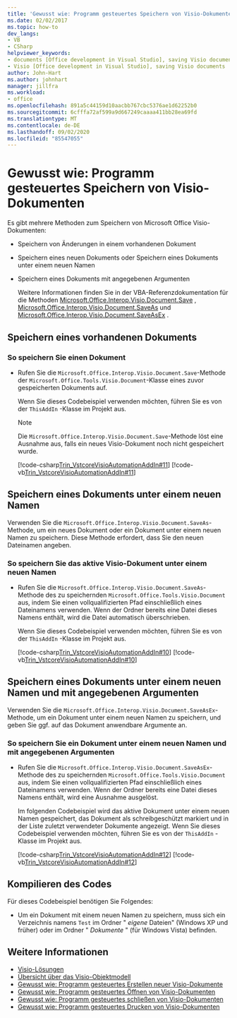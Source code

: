 ```yaml
---
title: 'Gewusst wie: Programm gesteuertes Speichern von Visio-Dokumenten'
ms.date: 02/02/2017
ms.topic: how-to
dev_langs:
- VB
- CSharp
helpviewer_keywords:
- documents [Office development in Visual Studio], saving Visio documents
- Visio [Office development in Visual Studio], saving Visio documents
author: John-Hart
ms.author: johnhart
manager: jillfra
ms.workload:
- office
ms.openlocfilehash: 891a5c44159d10aacbb767cbc5376ae1d62252b0
ms.sourcegitcommit: 6cfffa72af599a9d667249caaaa411bb28ea69fd
ms.translationtype: MT
ms.contentlocale: de-DE
ms.lasthandoff: 09/02/2020
ms.locfileid: "85547055"
---
```

# <a name="how-to-programmatically-save-visio-documents"></a>Gewusst wie: Programm gesteuertes Speichern von Visio-Dokumenten
  Es gibt mehrere Methoden zum Speichern von Microsoft Office Visio-Dokumenten:

- Speichern von Änderungen in einem vorhandenen Dokument

- Speichern eines neuen Dokuments oder Speichern eines Dokuments unter einem neuen Namen

- Speichern eines Dokuments mit angegebenen Argumenten

  Weitere Informationen finden Sie in der VBA-Referenzdokumentation für die Methoden [Microsoft.Office.Interop.Visio.Document.Save](/office/vba/api/Visio.Document.Save) , [Microsoft.Office.Interop.Visio.Document.SaveAs](/office/vba/api/Visio.Document.SaveAs) und [Microsoft.Office.Interop.Visio.Document.SaveAsEx](/office/vba/api/Visio.Document.SaveAsEx) .

## <a name="save-an-existing-document"></a>Speichern eines vorhandenen Dokuments

### <a name="to-save-a-document"></a>So speichern Sie einen Dokument

- Rufen Sie die `Microsoft.Office.Interop.Visio.Document.Save`-Methode der `Microsoft.Office.Tools.Visio.Document`-Klasse eines zuvor gespeicherten Dokuments auf.

     Wenn Sie dieses Codebeispiel verwenden möchten, führen Sie es von der `ThisAddIn` -Klasse im Projekt aus.

    > [!NOTE]
    > Die `Microsoft.Office.Interop.Visio.Document.Save`-Methode löst eine Ausnahme aus, falls ein neues Visio-Dokument noch nicht gespeichert wurde.

     [!code-csharp[Trin_VstcoreVisioAutomationAddIn#11](../vsto/codesnippet/CSharp/trin_vstcorevisioautomationaddin/ThisAddIn.cs#11)]
     [!code-vb[Trin_VstcoreVisioAutomationAddIn#11](../vsto/codesnippet/VisualBasic/trin_vstcorevisioautomationaddin/ThisAddIn.vb#11)]

## <a name="save-a-document-with-a-new-name"></a>Speichern eines Dokuments unter einem neuen Namen
 Verwenden Sie die `Microsoft.Office.Interop.Visio.Document.SaveAs`-Methode, um ein neues Dokument oder ein Dokument unter einem neuen Namen zu speichern. Diese Methode erfordert, dass Sie den neuen Dateinamen angeben.

### <a name="to-save-the-active-visio-document-with-a-new-name"></a>So speichern Sie das aktive Visio-Dokument unter einem neuen Namen

- Rufen Sie die `Microsoft.Office.Interop.Visio.Document.SaveAs`-Methode des zu speichernden `Microsoft.Office.Tools.Visio.Document` aus, indem Sie einen vollqualifizierten Pfad einschließlich eines Dateinamens verwenden. Wenn der Ordner bereits eine Datei dieses Namens enthält, wird die Datei automatisch überschrieben.

     Wenn Sie dieses Codebeispiel verwenden möchten, führen Sie es von der `ThisAddIn` -Klasse im Projekt aus.

     [!code-csharp[Trin_VstcoreVisioAutomationAddIn#10](../vsto/codesnippet/CSharp/trin_vstcorevisioautomationaddin/ThisAddIn.cs#10)]
     [!code-vb[Trin_VstcoreVisioAutomationAddIn#10](../vsto/codesnippet/VisualBasic/trin_vstcorevisioautomationaddin/ThisAddIn.vb#10)]

## <a name="save-a-document-with-a-new-name-and-specified-arguments"></a>Speichern eines Dokuments unter einem neuen Namen und mit angegebenen Argumenten
 Verwenden Sie die `Microsoft.Office.Interop.Visio.Document.SaveAsEx`-Methode, um ein Dokument unter einem neuen Namen zu speichern, und geben Sie ggf. auf das Dokument anwendbare Argumente an.

### <a name="to-save-document-with-a-new-name-and-specified-arguments"></a>So speichern Sie ein Dokument unter einem neuen Namen und mit angegebenen Argumenten

- Rufen Sie die `Microsoft.Office.Interop.Visio.Document.SaveAsEx`-Methode des zu speichernden `Microsoft.Office.Tools.Visio.Document` aus, indem Sie einen vollqualifizierten Pfad einschließlich eines Dateinamens verwenden. Wenn der Ordner bereits eine Datei dieses Namens enthält, wird eine Ausnahme ausgelöst.

     Im folgenden Codebeispiel wird das aktive Dokument unter einem neuen Namen gespeichert, das Dokument als schreibgeschützt markiert und in der Liste zuletzt verwendeter Dokumente angezeigt. Wenn Sie dieses Codebeispiel verwenden möchten, führen Sie es von der `ThisAddIn` -Klasse im Projekt aus.

     [!code-csharp[Trin_VstcoreVisioAutomationAddIn#12](../vsto/codesnippet/CSharp/trin_vstcorevisioautomationaddin/ThisAddIn.cs#12)]
     [!code-vb[Trin_VstcoreVisioAutomationAddIn#12](../vsto/codesnippet/VisualBasic/trin_vstcorevisioautomationaddin/ThisAddIn.vb#12)]

## <a name="compile-the-code"></a>Kompilieren des Codes
 Für dieses Codebeispiel benötigen Sie Folgendes:

- Um ein Dokument mit einem neuen Namen zu speichern, muss sich ein Verzeichnis namens `Test` im Ordner " *eigene* Dateien" (Windows XP und früher) oder im Ordner " *Dokumente* " (für Windows Vista) befinden.

## <a name="see-also"></a>Weitere Informationen
- [Visio-Lösungen](../vsto/visio-solutions.md)
- [Übersicht über das Visio-Objektmodell](../vsto/visio-object-model-overview.md)
- [Gewusst wie: Programm gesteuertes Erstellen neuer Visio-Dokumente](../vsto/how-to-programmatically-create-new-visio-documents.md)
- [Gewusst wie: Programm gesteuertes Öffnen von Visio-Dokumenten](../vsto/how-to-programmatically-open-visio-documents.md)
- [Gewusst wie: Programm gesteuertes schließen von Visio-Dokumenten](../vsto/how-to-programmatically-close-visio-documents.md)
- [Gewusst wie: Programm gesteuertes Drucken von Visio-Dokumenten](../vsto/how-to-programmatically-print-visio-documents.md)
